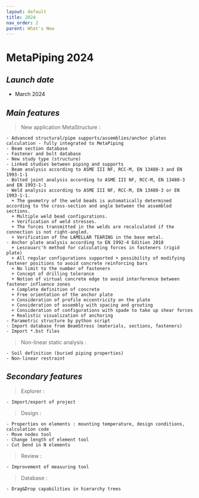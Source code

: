 ```yaml
---
layout: default
title: 2024
nav_order: 2
parent: What's New
---
```


# MetaPiping 2024

## *Launch date*

* March 2024

## *Main features*

>New application MetaStructure :

    - Advanced structural/pipe supports/assemblies/anchor plates calculation - fully integrated to MetaPiping
    - Beam section database
    - Fastener and bolt database
    - New study type (structure)
    - Linked studies between piping and supports
    - Beam analysis according to ASME III NF, RCC-M, EN 13480-3 and EN 1993-1-1
    - Bolted joint analysis according to ASME III NF, RCC-M, EN 13480-3 and EN 1993-1-1
    - Weld analysis according to ASME III NF, RCC-M, EN 13480-3 or EN 1993-1-1.
      + The geometry of the weld beads is automatically determined according to the cross-section and angle between the assembled sections.
      + Multiple weld bead configurations.
      + Verification of weld stresses.
      + The forces transmitted in the welds are recalculated if the connection is not right-angled.
      + Verification of the LAMELLAR TEARING in the base metal.
    - Anchor plate analysis according to EN 1992-4 Edition 2018
      + Lescouarc'h method for calculating forces in fasteners (rigid plate)
      + All regular configurations supported + possibility of modifying fastener positions to avoid concrete reinforcing bars
      + No limit to the number of fasteners
      + Concept of drilling tolerance
      + Notion of virtual concrete edge to avoid interference between fastener influence zones
      + Complete definition of concrete
      + Free orientation of the anchor plate
      + Consideration of profile eccentricity on the plate
      + Consideration of assembly with spacing and grouting
      + Consideration of configurations with spade to take up shear forces
      + Realistic visualization of anchoring
    - Parametric structure by python script
    - Import database from BeamStress (materials, sections, fasteners)
    - Import *.bst files

>Non-linear static analysis :

    - Soil definition (buried piping properties)
    - Non-linear restraint

## *Secondary features*

>Explorer :

    - Import/export of project

>Design :

    - Properties on elements : mounting temperature, design conditions, calculation code
    - Move nodes tool
    - Change length of element tool
    - Cut bend in N elements

>Review :

    - Improvement of measuring tool

>Database :

    - Drag&Drop capabilities in hierarchy trees
